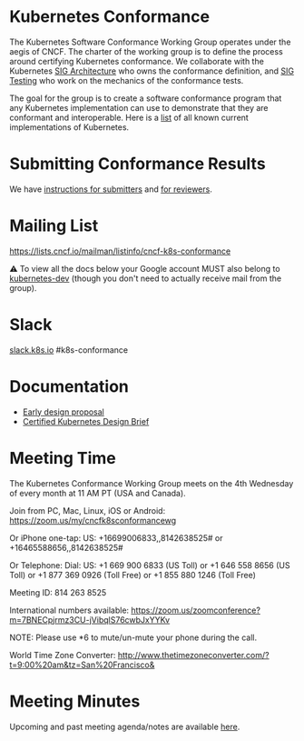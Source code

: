 # Kubernetes Conformance

The Kubernetes Software Conformance Working Group operates under the aegis of CNCF.
The charter of the working group is to define the process around certifying
Kubernetes conformance. We collaborate with the Kubernetes [SIG Architecture](https://github.com/kubernetes/community/tree/master/sig-architecture) who owns 
the conformance definition, and [SIG Testing](https://github.com/kubernetes/community/tree/master/sig-testing) who work on
the mechanics of the conformance tests. 

The goal for the group is to create a software conformance program that any Kubernetes implementation can use to demonstrate that they are conformant and interoperable. Here is a [list](https://docs.google.com/spreadsheets/d/1LxSqBzjOxfGx3cmtZ4EbB_BGCxT_wlxW_xgHVVa23es/edit#gid=0) of all known current implementations of Kubernetes.

# Submitting Conformance Results

We have [instructions for submitters](instructions.md) and [for
reviewers](reviewing.md).

# Mailing List

https://lists.cncf.io/mailman/listinfo/cncf-k8s-conformance

⚠️ To view all the docs below your Google account MUST also belong to [kubernetes-dev](https://goo.gl/C4CR8r) (though you don't need to actually receive mail from the group).

# Slack

[slack.k8s.io](http://slack.k8s.io) #k8s-conformance 

# Documentation

* [Early design proposal](https://docs.google.com/document/d/1JsE9itAzL-ZSqKbd5rYnHKKSFW6xK4m50wBj1lTz6Do/edit#heading=h.ub3h0cdur849)
* [Certified Kubernetes Design Brief](https://docs.google.com/document/d/16ORnXNkR-hFQzNZ6aL3OroXM6_zLP4gKME9E3NyD1jw/edit#)

# Meeting Time

The Kubernetes Conformance Working Group meets on the 4th Wednesday of every month at 11 AM PT (USA and Canada).

Join from PC, Mac, Linux, iOS or Android: https://zoom.us/my/cncfk8sconformancewg

Or iPhone one-tap:
     US: +16699006833,,8142638525#  or +16465588656,,8142638525# 

Or Telephone:
     Dial: 
         US: +1 669 900 6833 (US Toll) or +1 646 558 8656 (US Toll) 
         or +1 877 369 0926 (Toll Free) or +1 855 880 1246 (Toll Free)

Meeting ID: 814 263 8525

International numbers available: https://zoom.us/zoomconference?m=7BNECpjrmz3CU-jVibqlS76cwbJxYYKv 

NOTE: Please use *6 to mute/un-mute your phone during the call.

World Time Zone Converter: http://www.thetimezoneconverter.com/?t=9:00%20am&tz=San%20Francisco&

# Meeting Minutes

Upcoming and past meeting agenda/notes are available [here](https://docs.google.com/document/d/1D51Qzwff1nn_acK_cbRIdocLJcrK61UAcnZgKyTS2Y4/edit#).
